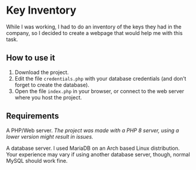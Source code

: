 # Key Inventory
While I was working, I had to do an inventory of the keys they had in the company, so I decided to create a webpage that would help me with this task.

## How to use it
1. Download the project.
2. Edit the file `credentials.php` with your database credentials (and don't forget to create the database).
3. Open the file `index.php` in your browser, or connect to the web server where you host the project.

## Requirements
A PHP/Web server.
*The project was made with a PHP 8 server, using a lower version might result in issues.*

A database server.
I used MariaDB on an Arch based Linux distribution. Your experience may vary if using another database server, though, normal MySQL should work fine.
